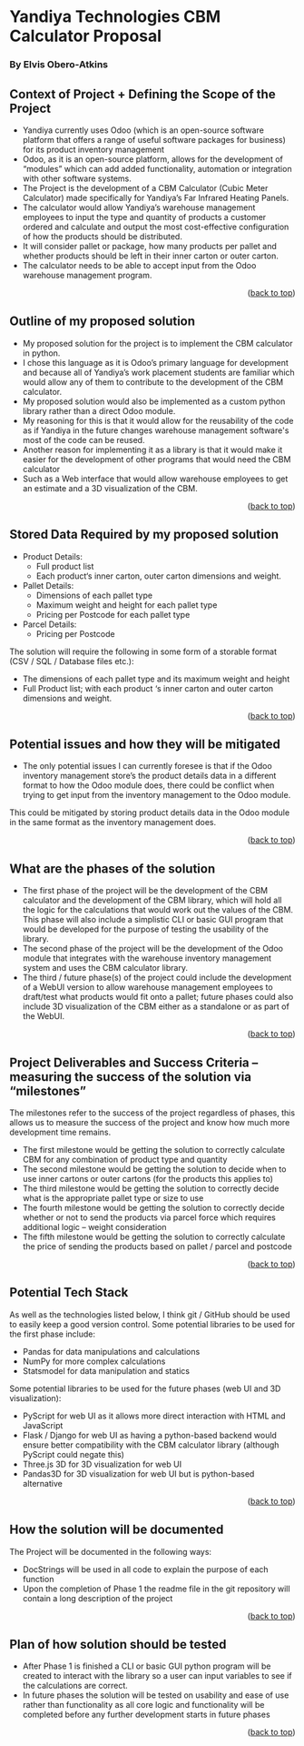 # Yandiya Technologies CBM Calculator Proposal

### By Elvis Obero-Atkins

## Context of Project + Defining the Scope of the Project

- Yandiya currently uses Odoo (which is an open-source software platform that offers a range of useful software packages for business) for its product inventory management
- Odoo, as it is an open-source platform, allows for the development of “modules” which can add added functionality, automation or integration with other software systems.
- The Project is the development of a CBM Calculator (Cubic Meter Calculator) made specifically for Yandiya’s Far Infrared Heating Panels.
- The calculator would allow Yandiya’s warehouse management employees to input the type and quantity of products a customer ordered and calculate and output the most cost-effective configuration of how the products should be distributed.
- It will consider pallet or package, how many products per pallet and whether products should be left in their inner carton or outer carton.
- The calculator needs to be able to accept input from the Odoo warehouse management program.

<p align="right">(<a href="#top">back to top</a>)</p>

## Outline of my proposed solution

- My proposed solution for the project is to implement the CBM calculator in python.
- I chose this language as it is Odoo’s primary language for development and because all of Yandiya’s work placement students are familiar which would allow any of them to contribute to the development of the CBM calculator.
- My proposed solution would also be implemented as a custom python library rather than a direct Odoo module.
- My reasoning for this is that it would allow for the reusability of the code as if Yandiya in the future changes warehouse management software's most of the code can be reused.
- Another reason for implementing it as a library is that it would make it easier for the development of other programs that would need the CBM calculator
- Such as a Web interface that would allow warehouse employees to get an estimate and a 3D visualization of the CBM.

<p align="right">(<a href="#top">back to top</a>)</p>

## Stored Data Required by my proposed solution
- Product Details:
    - Full product list
    - Each product‘s inner carton, outer carton dimensions and weight.
- Pallet Details:
  - Dimensions of each pallet type
  - Maximum weight and height for each pallet type
  - Pricing per Postcode for each pallet type
- Parcel Details:
  - Pricing per Postcode

The solution will require the following in some form of a storable format (CSV / SQL / Database files etc.):
  - The dimensions of each pallet type and its maximum weight and height
  - Full Product list; with each product ‘s inner carton and outer carton dimensions and weight.

<p align="right">(<a href="#top">back to top</a>)</p>

## Potential issues and how they will be mitigated

- The only potential issues I can currently foresee is that if the Odoo inventory management store’s the product details data in a different format to how the Odoo module does, there could be conflict when trying to get input from the inventory management to the Odoo module.

This could be mitigated by storing product details data in the Odoo module in the same format as the inventory management does.

<p align="right">(<a href="#top">back to top</a>)</p>

## What are the phases of the solution

- The first phase of the project will be the development of the CBM calculator and the development of the CBM library, which will hold all the logic for the calculations that would work out the values of the CBM. This phase will also include a simplistic CLI or basic GUI program that would be developed for the purpose of testing the usability of the library.
- The second phase of the project will be the development of the Odoo module that integrates with the warehouse inventory management system and uses the CBM calculator library.
- The third / future phase(s) of the project could include the development of a WebUI version to allow warehouse management employees to draft/test what products would fit onto a pallet; future phases could also include 3D visualization of the CBM either as a standalone or as part of the WebUI.

<p align="right">(<a href="#top">back to top</a>)</p>

## Project Deliverables and Success Criteria – measuring the success of the solution via “milestones”

The milestones refer to the success of the project regardless of phases, this allows us to measure the success of the project and know how much more development time remains.

- The first milestone would be getting the solution to correctly calculate CBM for any combination of product type and quantity
- The second milestone would be getting the solution to decide when to use inner cartons or outer cartons (for the products this applies to)
- The third milestone would be getting the solution to correctly decide what is the appropriate pallet type or size to use
- The fourth milestone would be getting the solution to correctly decide whether or not to send the products via parcel force which requires additional logic – weight consideration
- The fifth milestone would be getting the solution to correctly calculate the price of sending the products based on pallet / parcel and postcode

<p align="right">(<a href="#top">back to top</a>)</p>

## Potential Tech Stack

As well as the technologies listed below, I think git / GitHub should be used to easily keep a good version control.
Some potential libraries to be used for the first phase include:

- Pandas for data manipulations and calculations
- NumPy for more complex calculations
- Statsmodel for data manipulation and statics

Some potential libraries to be used for the future phases (web UI and 3D visualization):

- PyScript for web UI as it allows more direct interaction with HTML and JavaScript
- Flask / Django for web UI as having a python-based backend would ensure better compatibility with the CBM calculator library (although PyScript could negate this)
- Three.js 3D for 3D visualization for web UI
- Pandas3D for 3D visualization for web UI but is python-based alternative

<p align="right">(<a href="#top">back to top</a>)</p>

## How the solution will be documented

The Project will be documented in the following ways:

- DocStrings will be used in all code to explain the purpose of each function
- Upon the completion of Phase 1 the readme file in the git repository will contain a long description of the project

<p align="right">(<a href="#top">back to top</a>)</p>

## Plan of how solution should be tested

- After Phase 1 is finished a CLI or basic GUI python program will be created to interact with the library so a user can input variables to see if the calculations are correct.
- In future phases the solution will be tested on usability and ease of use rather than functionality as all core logic and functionality will be completed before any further development starts in future phases

<p align="right">(<a href="#top">back to top</a>)</p>
